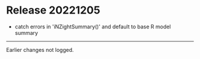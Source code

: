 # Release 20221205

- catch errors in 'iNZightSummary()' and default to base R model summary

---

Earlier changes not logged.
